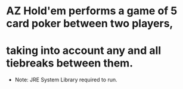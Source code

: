 # AZ Hold'em performs a game of 5 card poker between two players, 
# taking into account any and all tiebreaks between them.
* Note: JRE System Library required to run.
